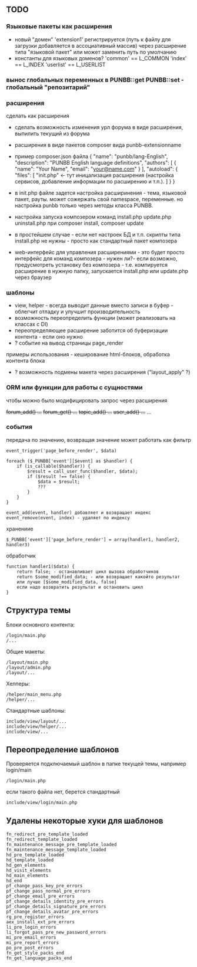
## TODO

### Языковые пакеты как расширения

- новый "домен" 'extension1' регистрируется (путь к файлу для загрузки добавляется в ассоциативный массив) через расширение типа "языковой пакет"
или может заменить путь по умолчанию
- константы для языковых доменов? 'common' == L_COMMON 'index' == L_INDEX 'userlist' == L_USERLIST

### вынос глобальных переменных в PUNBB::get PUNBB::set - глобальный "репозитарий"

### расширения

сделать как расширения
- сделать возможность изменения урл форума в виде расширения, выпилить текущий из форума

- расширения в виде пакетов composer вида punbb-extensionname
- пример composer.json файла 
{
  "name": "punbb/lang-English",
  "description": "PUNBB English language definitions",
  "authors": [
    {
      "name": "Your Name",
      "email": "your@name.com"
    }
  ],
  "autoload": {
    "files": [
        "init.php" <- тут иницализация расширения (настройка сервисов, добавление информации по расширению и т.п.).
    ]
  }
}

- в init.php файле задется настройка расширинения - тема, языковой пакет, рауты. может сожержать свой namespace, переменные. но настройка punbb только через методы класса PUNBB.
- настройка запуска композером команд install.php update.php uninstall.php при composer install, composer update 
- в простейшем случае - если нет настроек БД и т.п. скрипты типа install.php не нужны - просто как стандартный пакет композера
- web-интерфейс для управления расширениями - это будет просто интерфейс для команд композера - нужен ли?- если возможно, предусмотреть установку без композера - т.е. компируется расширение в нужную папку, запускается install.php или update.php через браузер 

### шаблоны

- view, helper - всегда выводит данные вместо записи в буфер - облегчит отладку и улучшит производительность
- возможность переопределить функции (может реализовать на классах с DI)
- переопределяющее расширение заботится об буферизации контента - если оно нужно
- ? событие на вывод страницы page_render

примеры использования - кеширование html-блоков, обработка контента блока

- ? возможность подмены макета через расширения ("layout_apply" ?)

### ORM или функции для работы с сущностями

чтобы можно было модифицировать запрос через расширения

~~forum_add() ...~~
~~forum_get() ...~~
~~topic_add() ...~~
~~user_add() ...~~
...

### события

передача по значению, возвращая значение может работать как фильтр

    event_trigger('page_before_render', $data)

    foreach ($_PUNBB['event'][$event] as $handler) {
        if (is_callable($handler)) {
            $result = call_user_func($handler, $data);
            if ($result !== false) {
                $data = $result;
                ???
            }
        }
    }

    event_add(event, handler) добавляет и возвращает индекс
    event_remove(event, index) - удаляет по индексу

хранениие

    $_PUNBB['event']['page_before_render'] = array(handler1, handler2, handler3)

обработчик

    function handler1($data) {
        return false; - останавливает цикл вызова обработчиков
        return $some_modified_data; - или возвращает какойто результат
        или лучше [$some_modified_data, false]
        если надо возвратить результат и остановить цикл
    }

## Структура темы

Блоки основного контента:

    /login/main.php
    /...

Общие макеты:
    
    /layout/main.php
    /layout/admin.php
    /layout/...

Хелперы:

    /helper/main_menu.php    
    /helper/...

Стандартные шаблоны:

    include/view/layout/...
    include/view/helper/...
    include/view/...

## Переопределение шаблонов

Проверяется подключаемый шаблон в папке текущей темы, например login/main
    
    /login/main.php
    
если такого файла нет, берется стандартный

    include/view/login/main.php

## Удалены некоторые хуки для шаблонов

    fn_redirect_pre_template_loaded
    fn_redirect_template_loaded
    fn_maintenance_message_pre_template_loaded
    fn_maintenance_message_template_loaded
    hd_pre_template_loaded
    hd_template_loaded
    hd_gen_elements
    hd_visit_elements
    hd_main_elements
    hd_end
    pf_change_pass_key_pre_errors
    pf_change_pass_normal_pre_errors
    pf_change_email_pre_errors
    pf_change_details_identity_pre_errors
    pf_change_details_signature_pre_errors
    pf_change_details_avatar_pre_errors
    rg_pre_register_errors
    aex_install_ext_pre_errors
    li_pre_login_errors
    li_forgot_pass_pre_new_password_errors
    mi_pre_email_errors
    mi_pre_report_errors
    po_pre_post_errors
    fn_get_style_packs_end
    fn_get_language_packs_end
